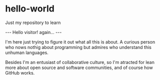 # hello-world
Just my repository to learn


--- Hello visitor! again... ---

I'm here just trying to figure it out what all this is about.
A curious person who nows nothig about programming but admires who understand this unhuman languages.

Besides I'm an entusiast of collaborative culture, so I'm atracted for lean more about open source and software communities, and of course how GitHub works.
